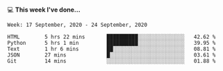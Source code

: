 💻 **This week I've done...**

<!--START_SECTION:waka-->
```text
Week: 17 September, 2020 - 24 September, 2020

HTML        5 hrs 22 mins       ██████████░░░░░░░░░░░░░░░   42.62 % 
Python      5 hrs 1 min         ██████████░░░░░░░░░░░░░░░   39.95 % 
Text        1 hr 6 mins         ██░░░░░░░░░░░░░░░░░░░░░░░   08.81 % 
JSON        27 mins             █░░░░░░░░░░░░░░░░░░░░░░░░   03.61 % 
Git         14 mins             ░░░░░░░░░░░░░░░░░░░░░░░░░   01.88 %
```
<!--END_SECTION:waka-->
